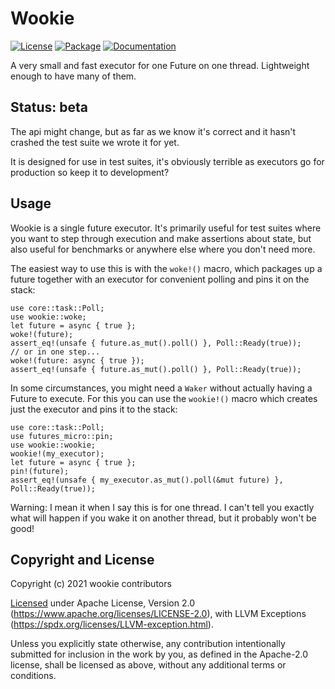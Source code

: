 # Wookie

[![License](https://img.shields.io/crates/l/wookie.svg)](https://github.com/irrustible/wookie/blob/main/LICENSE)
[![Package](https://img.shields.io/crates/v/wookie.svg)](https://crates.io/crates/wookie)
[![Documentation](https://docs.rs/wookie/badge.svg)](https://docs.rs/wookie)

A very small and fast executor for one Future on one
thread. Lightweight enough to have many of them.

## Status: beta

The api might change, but as far as we know it's correct and it hasn't
crashed the test suite we wrote it for yet.

It is designed for use in test suites, it's obviously terrible as
executors go for production so keep it to development?

## Usage

Wookie is a single future executor. It's primarily useful for test
suites where you want to step through execution and make assertions
about state, but also useful for benchmarks or anywhere else where you
don't need more.

The easiest way to use this is with the `woke!()` macro, which
packages up a future together with an executor for convenient polling
and pins it on the stack:

```
use core::task::Poll;
use wookie::woke;
let future = async { true };
woke!(future);
assert_eq!(unsafe { future.as_mut().poll() }, Poll::Ready(true));
// or in one step...
woke!(future: async { true });
assert_eq!(unsafe { future.as_mut().poll() }, Poll::Ready(true));
```

In some circumstances, you might need a `Waker` without actually
having a Future to execute. For this you can use the `wookie!()` macro
which creates just the executor and pins it to the stack:

```
use core::task::Poll;
use futures_micro::pin;
use wookie::wookie;
wookie!(my_executor);
let future = async { true };
pin!(future);
assert_eq!(unsafe { my_executor.as_mut().poll(&mut future) }, Poll::Ready(true));
```

Warning: I mean it when I say this is for one thread. I can't tell you
exactly what will happen if you wake it on another thread, but it
probably won't be good!

## Copyright and License

Copyright (c) 2021 wookie contributors

[Licensed](LICENSE) under Apache License, Version 2.0 (https://www.apache.org/licenses/LICENSE-2.0),
with LLVM Exceptions (https://spdx.org/licenses/LLVM-exception.html).

Unless you explicitly state otherwise, any contribution intentionally submitted
for inclusion in the work by you, as defined in the Apache-2.0 license, shall be
licensed as above, without any additional terms or conditions.
